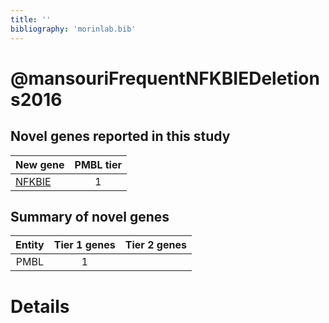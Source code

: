 ```yaml
---
title: ''
bibliography: 'morinlab.bib'
---
```


# @mansouriFrequentNFKBIEDeletions2016
## Novel genes reported in this study

|New gene|PMBL tier|
|:-|:-:|
|[NFKBIE](NFKBIE)|1 |

## Summary of novel genes

|Entity| Tier 1 genes| Tier 2 genes|
|:-:|:-:|:-:|
|PMBL|1||

# Details

